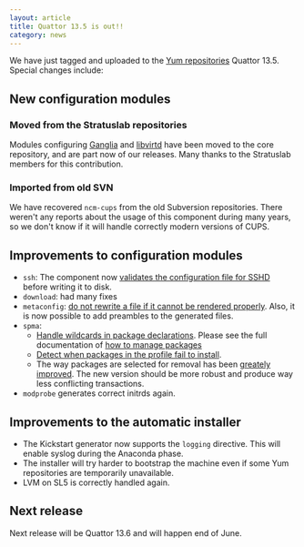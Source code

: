 ```yaml
---
layout: article
title: Quattor 13.5 is out!!
category: news
---
```


We have just tagged and uploaded to the
[Yum repositories](http://yum.quattor.org) Quattor 13.5.  Special
changes include:

## New configuration modules

### Moved from the Stratuslab repositories

Modules configuring [Ganglia](http://ganglia.sourceforge.net/) and
[libvirtd](http://libvirt.org/) have been moved to the core
repository, and are part now of our releases.  Many thanks to the
Stratuslab members for this contribution.

### Imported from old SVN

We have recovered `ncm-cups` from the old Subversion repositories.
There weren't any reports about the usage of this component during
many years, so we don't know if it will handle correctly modern
versions of CUPS.

## Improvements to configuration modules

* `ssh`: The component now
  [validates the configuration file for SSHD](https://github.com/quattor/configuration-modules-core/pull/46)
  before writing it to disk.
* `download`: had many fixes
* `metaconfig`:
  [do not rewrite a file if it cannot be rendered properly](https://github.com/quattor/configuration-modules-core/issues/40).
  Also, it is now possible to add preambles to the generated files.
* `spma`:
  * [Handle wildcards in package declarations](https://github.com/quattor/configuration-modules-core/pull/60).
    Please see the full documentation of
    [how to manage packages](http://quattor.org/documentation/2013/04/05/package-management.html)
  * [Detect when packages in the profile fail to install](https://github.com/quattor/configuration-modules-core/issues/58).
  * The way packages are selected for removal has been
    [greately improved](https://github.com/quattor/configuration-modules-core/pull/33).
    The new version should be more robust and produce way less
    conflicting transactions.
* `modprobe` generates correct initrds again.

## Improvements to the automatic installer

* The Kickstart generator now supports the `logging` directive.  This
  will enable syslog during the Anaconda phase.
* The installer will try harder to bootstrap the machine even if some
  Yum repositories are temporarily unavailable.
* LVM on SL5 is correctly handled again.

## Next release

Next release will be Quattor 13.6 and will happen end of June.

